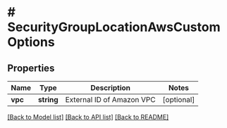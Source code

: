 # # SecurityGroupLocationAwsCustomOptions

## Properties

Name | Type | Description | Notes
------------ | ------------- | ------------- | -------------
**vpc** | **string** | External ID of Amazon VPC | [optional]

[[Back to Model list]](../../README.md#models) [[Back to API list]](../../README.md#endpoints) [[Back to README]](../../README.md)
